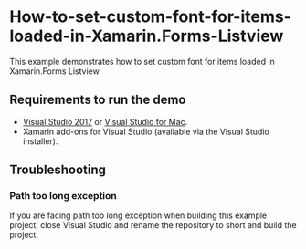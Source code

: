 # How-to-set-custom-font-for-items-loaded-in-Xamarin.Forms-Listview

This example demonstrates how to set custom font for items loaded in Xamarin.Forms Listview.

## Requirements to run the demo

* [Visual Studio 2017](https://visualstudio.microsoft.com/downloads/) or [Visual Studio for Mac](https://visualstudio.microsoft.com/vs/mac/).
* Xamarin add-ons for Visual Studio (available via the Visual Studio installer).

## Troubleshooting

### Path too long exception

If you are facing path too long exception when building this example project, close Visual Studio and rename the repository to short and build the project.
